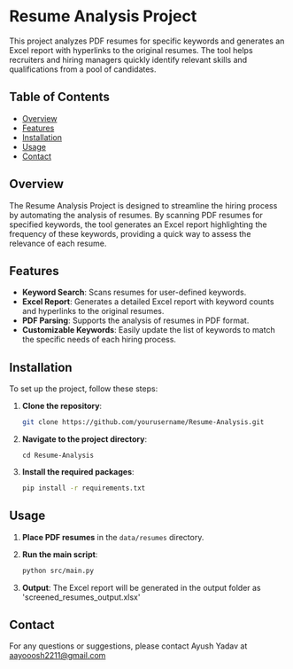 # Resume Analysis Project

This project analyzes PDF resumes for specific keywords and generates an Excel report with hyperlinks to the original resumes. The tool helps recruiters and hiring managers quickly identify relevant skills and qualifications from a pool of candidates.

## Table of Contents
- [Overview](#overview)
- [Features](#features)
- [Installation](#installation)
- [Usage](#usage)
- [Contact](#contact)

## Overview

The Resume Analysis Project is designed to streamline the hiring process by automating the analysis of resumes. By scanning PDF resumes for specified keywords, the tool generates an Excel report highlighting the frequency of these keywords, providing a quick way to assess the relevance of each resume.

## Features
- **Keyword Search**: Scans resumes for user-defined keywords.
- **Excel Report**: Generates a detailed Excel report with keyword counts and hyperlinks to the original resumes.
- **PDF Parsing**: Supports the analysis of resumes in PDF format.
- **Customizable Keywords**: Easily update the list of keywords to match the specific needs of each hiring process.

## Installation

To set up the project, follow these steps:

1. **Clone the repository**:
   ```bash
   git clone https://github.com/yourusername/Resume-Analysis.git

2. **Navigate to the project directory**:
     ```bash\
     cd Resume-Analysis

3. **Install the required packages**:
     ```bash
     pip install -r requirements.txt


## Usage

1. **Place PDF resumes** in the `data/resumes` directory.

2. **Run the main script**:
   ```bash
   python src/main.py
   
3. **Output**: The Excel report will be generated in the output folder as 'screened_resumes_output.xlsx'

## Contact

For any questions or suggestions, please contact Ayush Yadav at aayooosh2211@gmail.com
